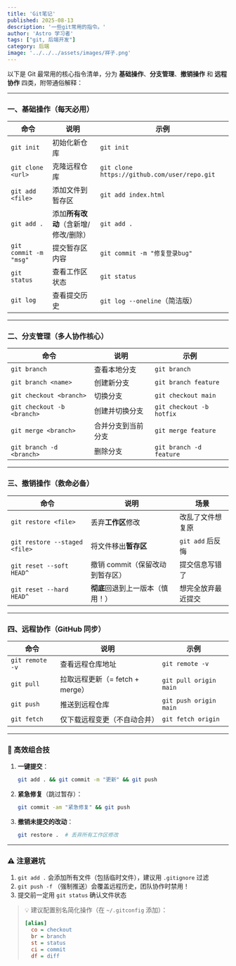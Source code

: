 ```yaml
---
title: 'Git笔记'
published: 2025-08-13
description: '一些git常用的指令。'
author: 'Astro 学习者'
tags: ["git, 后端开发"]
category: 后端 
image: '../../../assets/images/祥子.png'
---
```


以下是 Git 最常用的核心指令清单，分为 **基础操作**、**分支管理**、**撤销操作** 和 **远程协作** 四类，附带通俗解释：

---

### 一、基础操作（每天必用）

| 命令 | 说明 | 示例 |
|------|------|------|
| `git init` | 初始化新仓库 | `git init` |
| `git clone <url>` | 克隆远程仓库 | `git clone https://github.com/user/repo.git` |
| `git add <file>` | 添加文件到暂存区 | `git add index.html` |
| `git add .` | 添加**所有改动**（含新增/修改/删除） | `git add .` |
| `git commit -m "msg"` | 提交暂存区内容 | `git commit -m "修复登录bug"` |
| `git status` | 查看工作区状态 | `git status` |
| `git log` | 查看提交历史 | `git log --oneline`（简洁版） |

---

### 二、分支管理（多人协作核心）

| 命令 | 说明 | 示例 |
|------|------|------|
| `git branch` | 查看本地分支 | `git branch` |
| `git branch <name>` | 创建新分支 | `git branch feature` |
| `git checkout <branch>` | 切换分支 | `git checkout main` |
| `git checkout -b <branch>` | 创建并切换分支 | `git checkout -b hotfix` |
| `git merge <branch>` | 合并分支到当前分支 | `git merge feature` |
| `git branch -d <branch>` | 删除分支 | `git branch -d feature` |

---

### 三、撤销操作（救命必备）

| 命令 | 说明 | 场景 |
|------|------|------|
| `git restore <file>` | 丢弃**工作区**修改 | 改乱了文件想复原 |
| `git restore --staged <file>` | 将文件移出**暂存区** | `git add` 后反悔 |
| `git reset --soft HEAD^` | 撤销 commit（保留改动到暂存区） | 提交信息写错了 |
| `git reset --hard HEAD^` | **彻底**回退到上一版本（慎用！） | 想完全放弃最近提交 |

---

### 四、远程协作（GitHub 同步）

| 命令 | 说明 | 示例 |
|------|------|------|
| `git remote -v` | 查看远程仓库地址 | `git remote -v` |
| `git pull` | 拉取远程更新（= fetch + merge） | `git pull origin main` |
| `git push` | 推送到远程仓库 | `git push origin main` |
| `git fetch` | 仅下载远程变更（不自动合并） | `git fetch origin` |

---

### 🚀 高效组合技

1. **一键提交**：  

   ```bash
   git add . && git commit -m "更新" && git push
   ```

2. **紧急修复**（跳过暂存）：  

   ```bash
   git commit -am "紧急修复" && git push
   ```

3. **撤销未提交的改动**：  

   ```bash
   git restore .  # 丢弃所有工作区修改
   ```

---

### ⚠️ 注意避坑

1. `git add .` 会添加所有文件（包括临时文件），建议用 `.gitignore` 过滤
2. `git push -f` （强制推送）会覆盖远程历史，团队协作时禁用！
3. 提交前一定用 `git status` 确认文件状态

> 💡 建议配置别名简化操作（在 `~/.gitconfig` 添加）：  
>
> ```ini
> [alias]
>   co = checkout
>   br = branch
>   st = status
>   ci = commit
>   df = diff
> ```
